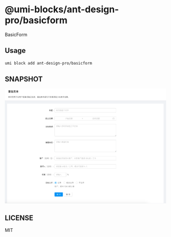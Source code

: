 # @umi-blocks/ant-design-pro/basicform

BasicForm

## Usage

```sh
umi block add ant-design-pro/basicform
```

## SNAPSHOT

![SNAPSHOT](./snapshot.png)

## LICENSE

MIT
